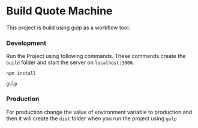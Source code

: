 # Build Quote Machine

This project is build using gulp as a workflow tool.

### Development 
Run the Project using following commands. These commands create the `build` folder and start the server on `localhost:3000`.

`npm install`

`gulp`

### Production 
For production change the value of environment variable to production and then it will create the `dist` folder when you run the project using `gulp`


